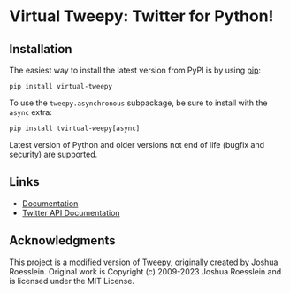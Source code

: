 # Virtual Tweepy: Twitter for Python!

## Installation

The easiest way to install the latest version from PyPI is by using
[pip](https://pip.pypa.io/):

    pip install virtual-tweepy

To use the `tweepy.asynchronous` subpackage, be sure to install with the
`async` extra:

    pip install tvirtual-weepy[async]

Latest version of Python and older versions not end of life (bugfix and security) are supported.

## Links

- [Documentation](https://tweepy.readthedocs.io/en/latest/)
- [Twitter API Documentation](https://developer.twitter.com/en/docs/twitter-api)

## Acknowledgments

This project is a modified version of [Tweepy](https://github.com/tweepy/tweepy), originally created by Joshua Roesslein.
Original work is Copyright (c) 2009-2023 Joshua Roesslein and is licensed under the MIT License.
